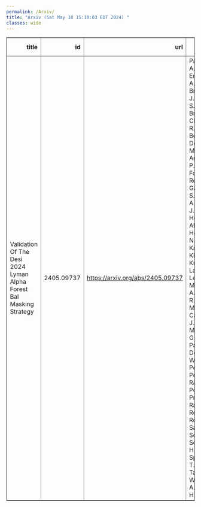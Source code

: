 ```yaml
---
permalink: /Arxiv/
title: "Arxiv (Sat May 18 15:10:03 EDT 2024) "
classes: wide
---
```

<table border="1" class="dataframe">
  <thead>
    <tr style="text-align: right;">
      <th>title</th>
      <th>id</th>
      <th>url</th>
      <th>authors</th>
      <th>Local Authors</th>
    </tr>
  </thead>
  <tbody>
    <tr>
      <td>Validation Of The Desi 2024 Lyman Alpha Forest Bal Masking Strategy</td>
      <td>2405.09737</td>
      <td><a href="https://arxiv.org/abs/2405.09737" target="_blank">https://arxiv.org/abs/2405.09737</a></td>
      <td>Paul Martini, A. Cuceu, L. Ennesser, A. Brodzeller, J. Aguilar, S. Ahlen, D. Brooks, T. Claybaugh, R. De Belsunce, A. De La Macorra, Arjun Dey, P. Doel, J. E. Forero-Romero, E. Gaztañaga, S. Gontcho A Gontcho, J. Guy, H. K. Herrera-Alcantar, K. Honscheid, N. G. Karaçaylı, T. Kisner, A. Kremin, A. Lambert, L. Le Guillou, M. Manera, A. Meisner, R. Miquel, P. Montero-Camacho, J. Moustakas, G. Niz, N. Palanque-Delabrouille, W. J. Percival, I. Pérez-Ràfols, C. Poppett, F. Prada, C. Ravoux, M. Rezaie, G. Rossi, E. Sanchez, D. Schlegel, M. Schubnell, H. Seo, D. Sprayberry, T. Tan, G. Tarlé, M. Walther, B. A. Weaver, H. Zou</td>
      <td>Andrei Cuceu, Klaus Honscheid, Lauren Ennesser, Paul Martini</td>
    </tr>
  </tbody>
</table>